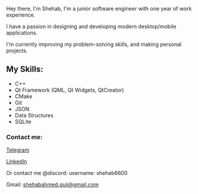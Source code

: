 Hey there, I'm Shehab, I'm a junior software engineer with one year of work experience.

I have a passion in designing and developing modern desktop/mobile applications.

I'm currently improving my problem-solving skills, and making personal projects.

## My Skills:
* C++
* Qt Framework (QML, Qt Widgets, QtCreator)
* CMake
* Git
* JSON
* Data Structures
* SQLite

### Contact me:

[Telegram](https://t.me/ShehabGuii)

[LinkedIn](https://www.linkedin.com/in/shehab-a-55b937334/)

Or contact me @discord: username: shehab6600

Gmail: shehabahmed.guii@gmail.com
